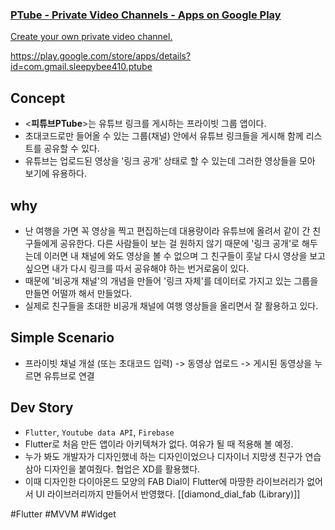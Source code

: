 <div class="rich-link-card-container"><a class="rich-link-card" href="https://play.google.com/store/apps/details?id=com.gmail.sleepybee410.ptube" target="_blank">
	<div class="rich-link-image-container">
		<div class="rich-link-image" style="background-image: url('https://play-lh.googleusercontent.com/_AHN3yJeSefJQr0qNdCs3Nc0rEzh836xV7C1nx2DVh3ivy5W6kWAJRQeUiw-Bn03Dw=w600-h300-pc0xffffff-pd')">
	</div>
	</div>
	<div class="rich-link-card-text">
		<h3 class="rich-link-card-title">PTube - Private Video Channels - Apps on Google Play</h3>
		<p class="rich-link-card-description">
		Create your own private video channel.
		</p>
		<p class="rich-link-href">
		https://play.google.com/store/apps/details?id=com.gmail.sleepybee410.ptube
		</p>
	</div>
</a></div>

Concept
---

-   <**피튜브PTube**>는 유튜브 링크를 게시하는 프라이빗 그룹 앱이다.
- 초대코드로만 들어올 수 있는 그룹(채널) 안에서 유튜브 링크들을 게시해 함께 리스트를 공유할 수 있다.
- 유튜브는 업로드된 영상을 '링크 공개' 상태로 할 수 있는데 그러한 영상들을 모아 보기에 유용하다.
   

why
---

- 난 여행을 가면 꼭 영상을 찍고 편집하는데 대용량이라 유튜브에 올려서 같이 간 친구들에게 공유한다. 다른 사람들이 보는 걸 원하지 않기 때문에 '링크 공개'로 해두는데 이러면 내 채널에 와도 영상을 볼 수 없으며 그 친구들이 훗날 다시 영상을 보고 싶으면 내가 다시 링크를 따서 공유해야 하는 번거로움이 있다.
- 때문에 '비공개 채널'의 개념을 만들어 '링크 자체'를 데이터로 가지고 있는 그룹을 만들면 어떨까 해서 만들었다.
- 실제로 친구들을 초대한 비공개 채널에 여행 영상들을 올리면서 잘 활용하고 있다. 



Simple Scenario
---
- 프라이빗 채널 개설 (또는 초대코드 입력) -> 동영상 업로드 -> 게시된 동영상을 누르면 유튜브로 연결  
   


Dev Story
---

- `Flutter`, `Youtube data API`, `Firebase` 
- Flutter로 처음 만든 앱이라 아키텍쳐가 없다. 여유가 될 때 적용해 볼 예정.
- 누가 봐도 개발자가 디자인했네 하는 디자인이었으나 디자이너 지망생 친구가 연습 삼아 디자인을 붙여줬다. 협업은 XD를 활용했다.
- 이때 디자인한 다이아몬드 모양의 FAB Dial이 Flutter에 마땅한 라이브러리가 없어서 UI 라이브러리까지 만들어서 반영했다. [[diamond_dial_fab (Library)]]


#Flutter
#MVVM 
#Widget